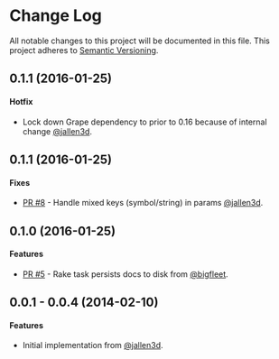# Change Log
All notable changes to this project will be documented in this file.
This project adheres to [Semantic Versioning](http://semver.org/).

## 0.1.1 (2016-01-25)
#### Hotfix
- Lock down Grape dependency to prior to 0.16 because of internal change [@jallen3d](https://github.com/johnallen3d).

## 0.1.1 (2016-01-25)
#### Fixes
- [PR #8](https://github.com/technekes/grape-apiary/pull/8) - Handle mixed keys (symbol/string) in params [@jallen3d](https://github.com/johnallen3d).

## 0.1.0 (2016-01-25)
#### Features
- [PR #5](https://github.com/technekes/grape-apiary/pull/5) - Rake task persists docs to disk from [@bigfleet](https://github.com/bigfleet).

## 0.0.1 - 0.0.4 (2014-02-10)
#### Features
- Initial implementation from [@jallen3d](https://github.com/johnallen3d).
